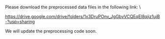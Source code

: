 Please download the preprocessed data files in the following link: \

https://drive.google.com/drive/folders/1x3DruPOnv_JgGbvVCQEqEl8qjiz1ujB-?usp=sharing

We will update the preprocessing code soon.

